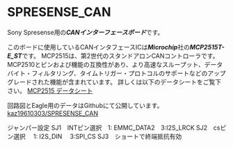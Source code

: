 # SPRESENSE_CAN
Sony Spresense用の***CANインターフェースボード***です。

このボードに使用しているCANインタフェースICは***Microchip***社の***MCP2515T-E_ST***です。
MCP2515は、第2世代のスタンドアロンCANコントローラです。MCP2510とピンおよび機能の互換性があり、より高速なスループット、データバイト・フィルタリング、タイムトリガー・プロトコルのサポートなどのアップグレードされた機能が含まれています。
詳しくは以下のデータシートをご覧下さい。
[MCP2515 データシート](https://www.mouser.jp/datasheet/2/268/MCP2515-Stand-Alone-CAN-Controller-with-SPI-200018-708845.pdf)

回路図とEagle用のデータはGithubにて公開しています。
[kaz19610303/SPRESENSE_CAN](https://github.com/kaz19610303/SPRESENSE_CAN)

ジャンパー設定
SJ1　INTピン選択　1: EMMC_DATA2　3:I2S_LRCK
SJ2　csピン選択　 1: I2S_DIN　   3:SPI_CS
SJ3　ショートで終端抵抗有効
